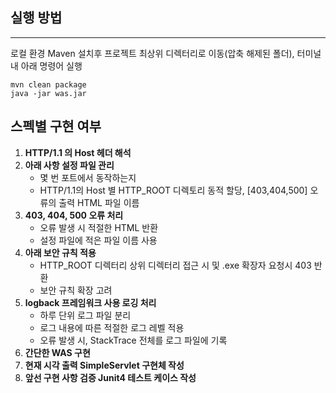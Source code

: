 ##  실행 방법

---
로컬 환경 Maven 설치후 프로젝트 최상위 디렉터리로 이동(압축 해제된 폴더), 터미널내 아래 명령어 실행
```
mvn clean package
java -jar was.jar
```
## 스펙별 구현 여부
1. **HTTP/1.1 의 Host 헤더 해석**
2. **아래 사항 설정 파일 관리**
    - 몇 번 포트에서 동작하는지
    - HTTP/1.1의 Host 별 HTTP_ROOT 디렉토리 동적 할당, [403,404,500] 오류의 출력 HTML 파일 이름
3. **403, 404, 500 오류 처리**
    - 오류 발생 시 적절한 HTML 반환
    - 설정 파일에 적은 파일 이름 사용
4. **아래 보안 규칙 적용**
    - HTTP_ROOT 디렉터리 상위 디렉터리 접근 시 및 .exe 확장자 요청시 403 반환
    - 보안 규칙 확장 고려
5. **logback 프레임워크 사용 로깅 처리**
    - 하루 단위 로그 파일 분리
    - 로그 내용에 따른 적절한 로그 레벨 적용
    - 오류 발생 시, StackTrace 전체를 로그 파일에 기록
6. **간단한 WAS 구현**
7. **현재 시각 출력 SimpleServlet 구현체 작성**
8. **앞선 구현 사항 검증 Junit4 테스트 케이스 작성**